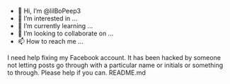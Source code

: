 - 👋 Hi, I’m @lilBoPeep3
- 👀 I’m interested in ...
- 🌱 I’m currently learning ...
- 💞️ I’m looking to collaborate on ...
- 📫 How to reach me ...

<!---
lilBoPeep3/lilBoPeep3 is a ✨ special ✨ repository because its `README.md` (this file) appears on your GitHub profile.
You can click the Preview link to take a look at your changes.
--->
I need help fixing my Facebook account.  It has been hacked by someone not letting posts go through with a particular name or initials or something to through.  Please help if you can. README.md
